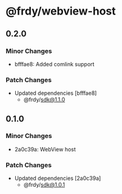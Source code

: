 # @frdy/webview-host

## 0.2.0

### Minor Changes

- bfffae8: Added comlink support

### Patch Changes

- Updated dependencies [bfffae8]
  - @frdy/sdk@1.1.0

## 0.1.0

### Minor Changes

- 2a0c39a: WebView host

### Patch Changes

- Updated dependencies [2a0c39a]
  - @frdy/sdk@1.0.1
